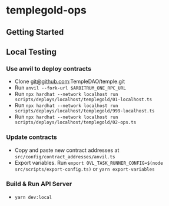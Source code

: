# templegold-ops


## Getting Started

## Local Testing

### Use anvil to deploy contracts

- Clone git@github.com:TempleDAO/temple.git
- Run `anvil --fork-url $ARBITRUM_ONE_RPC_URL`
- Run `npx hardhat --network localhost run scripts/deploys/localhost/templegold/01-localhost.ts`
- Run `npx hardhat --network localhost run scripts/deploys/localhost/templegold/999-localhost.ts`
- Run `npx hardhat --network localhost run scripts/deploys/localhost/templegold/02-ops.ts`

### Update contracts

- Copy and paste new contract addresses at `src/config/contract_addresses/anvil.ts`
- Export variables. Run `export OVL_TASK_RUNNER_CONFIG=$(node src/scripts/export-config.ts)` or `yarn export-variables`

### Build & Run API Server

- `yarn dev:local`
